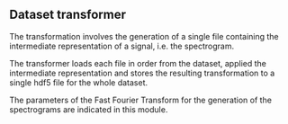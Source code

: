 ## Dataset transformer
The transformation involves the generation of a single file containing the intermediate representation of a signal, i.e. the spectrogram.

The transformer loads each file in order from the dataset, applied the intermediate representation and stores the resulting transformation to a single hdf5 file for the whole dataset.

The parameters of the Fast Fourier Transform for the generation of the spectrograms are indicated in this module.
